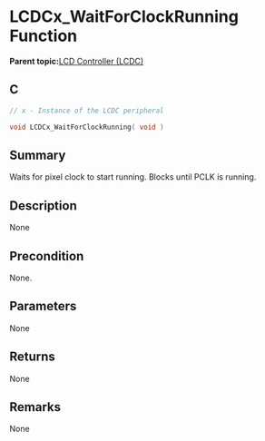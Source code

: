 # LCDCx\_WaitForClockRunning Function

**Parent topic:**[LCD Controller \(LCDC\)](GUID-6C399A67-3956-464B-9055-02C390FC3228.md)

## C

```c
// x - Instance of the LCDC peripheral

void LCDCx_WaitForClockRunning( void )
```

## Summary

Waits for pixel clock to start running. Blocks until PCLK is running.

## Description

None

## Precondition

None.

## Parameters

None

## Returns

None

## Remarks

None

